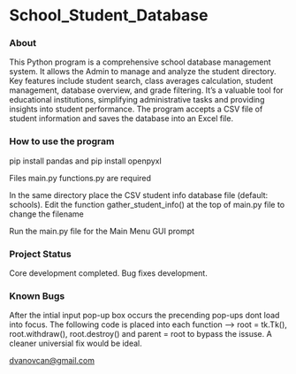 # School_Student_Database
### About

This Python program is a comprehensive school database management system. It allows the Admin to manage and analyze the student directory. Key features include student search, class averages calculation, student management, database overview, and grade filtering. It’s a valuable tool for educational institutions, simplifying administrative tasks and providing insights into student performance. The program accepts a CSV file of student information and saves the database into an Excel file.

### How to use the program

pip install pandas and pip install openpyxl

Files main.py functions.py are required

In the same directory place the CSV student info database file (default: schools). Edit the function gather_student_info() at the top of main.py file to change the filename

Run the main.py file for the Main Menu GUI prompt

### Project Status

Core development completed.
Bug fixes development.

### Known Bugs

After the intial input pop-up box occurs the precending pop-ups dont load into focus. The following code is placed into each function --> root = tk.Tk(), root.withdraw(), root.destroy() and parent = root to bypass the issuse. A cleaner universial fix would be ideal.
 
dvanovcan@gmail.com
